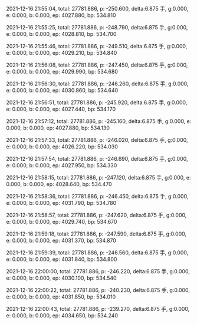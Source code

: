 2021-12-16 21:55:04, total: 27781.886, p: -250.600, delta:6.875 手, g:0.000, e: 0.000, b: 0.000, ep: 4027.880, bp: 534.810

2021-12-16 21:55:25, total: 27781.886, p: -248.790, delta:6.875 手, g:0.000, e: 0.000, b: 0.000, ep: 4028.810, bp: 534.700

2021-12-16 21:55:46, total: 27781.886, p: -249.510, delta:6.875 手, g:0.000, e: 0.000, b: 0.000, ep: 4029.210, bp: 534.840

2021-12-16 21:56:08, total: 27781.886, p: -247.450, delta:6.875 手, g:0.000, e: 0.000, b: 0.000, ep: 4029.990, bp: 534.680

2021-12-16 21:56:30, total: 27781.886, p: -246.260, delta:6.875 手, g:0.000, e: 0.000, b: 0.000, ep: 4030.860, bp: 534.640

2021-12-16 21:56:51, total: 27781.886, p: -245.920, delta:6.875 手, g:0.000, e: 0.000, b: 0.000, ep: 4027.440, bp: 534.170

2021-12-16 21:57:12, total: 27781.886, p: -245.160, delta:6.875 手, g:0.000, e: 0.000, b: 0.000, ep: 4027.880, bp: 534.130

2021-12-16 21:57:33, total: 27781.886, p: -246.020, delta:6.875 手, g:0.000, e: 0.000, b: 0.000, ep: 4026.220, bp: 534.030

2021-12-16 21:57:54, total: 27781.886, p: -246.690, delta:6.875 手, g:0.000, e: 0.000, b: 0.000, ep: 4027.950, bp: 534.330

2021-12-16 21:58:15, total: 27781.886, p: -247.120, delta:6.875 手, g:0.000, e: 0.000, b: 0.000, ep: 4028.640, bp: 534.470

2021-12-16 21:58:36, total: 27781.886, p: -246.450, delta:6.875 手, g:0.000, e: 0.000, b: 0.000, ep: 4031.790, bp: 534.780

2021-12-16 21:58:57, total: 27781.886, p: -247.620, delta:6.875 手, g:0.000, e: 0.000, b: 0.000, ep: 4029.740, bp: 534.670

2021-12-16 21:59:18, total: 27781.886, p: -247.590, delta:6.875 手, g:0.000, e: 0.000, b: 0.000, ep: 4031.370, bp: 534.870

2021-12-16 21:59:39, total: 27781.886, p: -246.560, delta:6.875 手, g:0.000, e: 0.000, b: 0.000, ep: 4031.840, bp: 534.800

2021-12-16 22:00:00, total: 27781.886, p: -246.220, delta:6.875 手, g:0.000, e: 0.000, b: 0.000, ep: 4030.100, bp: 534.540

2021-12-16 22:00:22, total: 27781.886, p: -240.230, delta:6.875 手, g:0.000, e: 0.000, b: 0.000, ep: 4031.850, bp: 534.010

2021-12-16 22:00:43, total: 27781.886, p: -239.270, delta:6.875 手, g:0.000, e: 0.000, b: 0.000, ep: 4034.650, bp: 534.240
